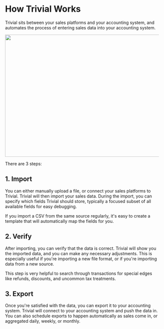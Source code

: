 # How Trivial Works

Trivial sits between your sales platforms and your accounting system, and automates the process of entering sales data into your accounting system.



<div align = "center">
  <img height = "400" width = "800" src = "../assets/sales-etl.png" />
</div>

There are 3 steps:

## 1. Import
You can either manually upload a file, or connect your sales platforms to Trivial. Trivial will then import your sales data. During the import, you can specify which fields Trivial should store, typically a focused subset of all available fields for easy debugging.

If you import a CSV from the same source regularly, it's easy to create a template that will automatically map the fields for you.


## 2. Verify
After importing, you can verify that the data is correct. Trivial will show you the imported data, and you can make any necessary adjustments. This is especially useful if you're importing a new file format, or if you're importing data from a new source.

This step is very helpful to search through transactions for special edges like refunds, discounts, and uncommon tax treatments.

## 3. Export
Once you're satisfied with the data, you can export it to your accounting system. Trivial will connect to your accounting system and push the data in. You can also schedule exports to happen automatically as sales come in, or aggregated daily, weekly, or monthly.
